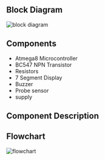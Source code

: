 ## Block Diagram


![block diagram](https://user-images.githubusercontent.com/46954351/155751403-6aea9147-c103-4113-ade7-d12732ddf2ee.PNG)

## Components

* Atmega8 Microcontroller
* BC547 NPN Transistor
* Resistors
* 7 Segment Display
* Buzzer
* Probe sensor
* supply


## Component Description 





## Flowchart


![flowchart](https://user-images.githubusercontent.com/46954351/155751704-dc4d0b5f-dd97-4972-8b5d-dbf9e31b2b0e.PNG)


